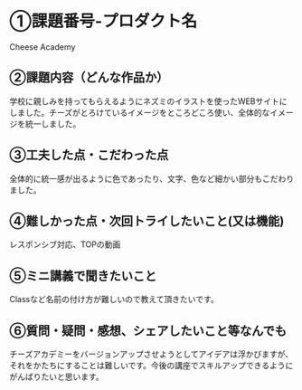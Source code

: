 # ①課題番号-プロダクト名
Cheese Academy

## ②課題内容（どんな作品か）
学校に親しみを持ってもらえるようにネズミのイラストを使ったWEBサイトにしました。チーズがとろけているイメージをところどころ使い、全体的なイメージを統一しました。

## ③工夫した点・こだわった点
全体的に統一感が出るように色であったり、文字、色など細かい部分もこだわりました。

## ④難しかった点・次回トライしたいこと(又は機能)
レスポンシブ対応、TOPの動画

## ⑤ミニ講義で聞きたいこと
Classなど名前の付け方が難しいので教えて頂きたいです。

## ⑥質問・疑問・感想、シェアしたいこと等なんでも
チーズアカデミーをバージョンアップさせようとしてアイデアは浮かびますが、それをかたちにすることは難しいです。今後の講座でスキルアップできるようにがんばりたいと思います。
